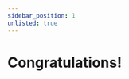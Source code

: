 ```yaml
---
sidebar_position: 1
unlisted: true
---
```


# Congratulations!

[//]: # (You have just learned the **basics of Docusaurus** and made some changes to the **initial template**.)

[//]: # ()
[//]: # (Docusaurus has **much more to offer**!)

[//]: # ()
[//]: # (Have **5 more minutes**? Take a look at **[versioning]&#40;../tutorial-extras/manage-docs-versions.md&#41;** and **[i18n]&#40;../tutorial-extras/translate-your-site.md&#41;**.)

[//]: # ()
[//]: # (Anything **unclear** or **buggy** in this tutorial? [Please report it!]&#40;https://github.com/facebook/docusaurus/discussions/4610&#41;)

[//]: # ()
[//]: # (## What's next?)

[//]: # ()
[//]: # (- Read the [official documentation]&#40;https://docusaurus.io/&#41;)

[//]: # (- Modify your site configuration with [`docusaurus.config.js`]&#40;https://docusaurus.io/docs/api/docusaurus-config&#41;)

[//]: # (- Add navbar and footer items with [`themeConfig`]&#40;https://docusaurus.io/docs/api/themes/configuration&#41;)

[//]: # (- Add a custom [Design and Layout]&#40;https://docusaurus.io/docs/styling-layout&#41;)

[//]: # (- Add a [search bar]&#40;https://docusaurus.io/docs/search&#41;)

[//]: # (- Find inspirations in the [Docusaurus showcase]&#40;https://docusaurus.io/showcase&#41;)

[//]: # (- Get involved in the [Docusaurus Community]&#40;https://docusaurus.io/community/support&#41;)
